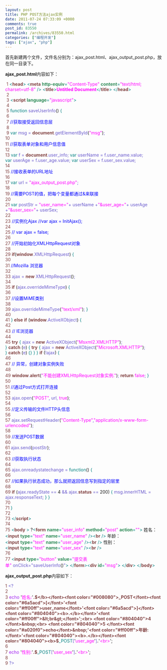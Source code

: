 ```yaml
---
layout: post
title: PHP POST方法ajax实例
date: 2011-07-24 07:33:09 +0000
comments: true
post_id: 83550
permalink: /archives/83550.html
categories: ["编程开发"]
tags: ["ajax", "php"]
---
```


首先新建两个文件，文件名分别为：ajax_post.html、ajax_output_post.php，放在同一目录下。

<strong>ajax_post.html</strong>内容如下：

<font color="#804040">&nbsp;1 </font><font color="#008080">&lt;</font><font color="#804040"><b>head</b></font><font color="#008080">&gt;</font><font color="#a020f0">&nbsp;</font><font color="#008080">&lt;</font><font color="#804040"><b>meta</b></font><font color="#008080">&nbsp;</font><font color="#2e8b57"><b>http-equiv</b></font><font color="#008080">=</font><font color="#ff00ff">&quot;Content-Type&quot;</font><font color="#008080">&nbsp;</font><font color="#2e8b57"><b>content</b></font><font color="#008080">=</font><font color="#ff00ff">&quot;text/html; charset=utf-8&quot;</font><font color="#008080">&nbsp;/&gt;</font><font color="#a020f0">&nbsp;</font><font color="#008080">&lt;</font><font color="#804040"><b>title</b></font><font color="#008080">&gt;</font><font color="#ff00ff"><b>Untitled Document</b></font><font color="#008080">&lt;/</font><font color="#804040"><b>title</b></font><font color="#008080">&gt;</font><font color="#a020f0">&nbsp;</font><font color="#008080">&lt;/</font><font color="#804040"><b>head</b></font><font color="#008080">&gt;</font><br>
<font color="#804040">&nbsp;2 </font><br>
<font color="#804040">&nbsp;3 </font><font color="#008080">&lt;</font><font color="#804040"><b>script</b></font><font color="#008080">&nbsp;</font><font color="#2e8b57"><b>language</b></font><font color="#008080">=</font><font color="#ff00ff">&quot;javascript&quot;</font><font color="#008080">&gt;</font><br>
<font color="#804040">&nbsp;4 </font><br>
<font color="#804040">&nbsp;5 </font><font color="#008080">function</font><font color="#6a5acd">&nbsp;saveUserInfo</font>()<font color="#6a5acd">&nbsp;</font><font color="#008080">{</font><br>
<font color="#804040">&nbsp;6 </font><br>
<font color="#804040">&nbsp;7 </font><font color="#0000ff">//获取接受返回信息层</font><br>
<font color="#804040">&nbsp;8 </font><br>
<font color="#804040">&nbsp;9 </font><font color="#008080">var</font><font color="#6a5acd">&nbsp;msg = </font><font color="#804040"><b>document</b></font><font color="#6a5acd">.getElementById</font>(<font color="#ff00ff">&quot;msg&quot;</font>)<font color="#6a5acd">;</font><br>
<font color="#804040">10 </font><br>
<font color="#804040">11 </font><font color="#0000ff">//获取表单对象和用户信息值</font><br>
<font color="#804040">12 </font><br>
<font color="#804040">13 </font><font color="#008080">var</font><font color="#6a5acd">&nbsp;f = </font><font color="#804040"><b>document</b></font><font color="#6a5acd">.user_info; </font><font color="#008080">var</font><font color="#6a5acd">&nbsp;userName = f.user_name.value; </font><font color="#008080">var</font><font color="#6a5acd">&nbsp;userAge = f.user_age.value; </font><font color="#008080">var</font><font color="#6a5acd">&nbsp;userSex = f.user_sex.value;</font><br>
<font color="#804040">14 </font><br>
<font color="#804040">15 </font><font color="#0000ff">//接收表单的URL地址</font><br>
<font color="#804040">16 </font><br>
<font color="#804040">17 </font><font color="#008080">var</font><font color="#6a5acd">&nbsp;url = </font><font color="#ff00ff">&quot;ajax_output_post.php&quot;</font><font color="#6a5acd">;</font><br>
<font color="#804040">18 </font><br>
<font color="#804040">19 </font><font color="#0000ff">//需要POST的值，把每个变量都通过&amp;来联接</font><br>
<font color="#804040">20 </font><br>
<font color="#804040">21 </font><font color="#008080">var</font><font color="#6a5acd">&nbsp;postStr = </font><font color="#ff00ff">&quot;user_name=&quot;</font><font color="#6a5acd">+ userName +</font><font color="#ff00ff">&quot;&amp;user_age=&quot;</font><font color="#6a5acd">+ userAge +</font><font color="#ff00ff">&quot;&amp;user_sex=&quot;</font><font color="#6a5acd">+ userSex;</font><br>
<font color="#804040">22 </font><br>
<font color="#804040">23 </font><font color="#0000ff">//实例化Ajax //var ajax = InitAjax();</font><br>
<font color="#804040">24 </font><br>
<font color="#804040">25 </font><font color="#0000ff">// var ajax = false;</font><br>
<font color="#804040">26 </font><br>
<font color="#804040">27 </font><font color="#0000ff">//开始初始化XMLHttpRequest对象</font><br>
<font color="#804040">28 </font><br>
<font color="#804040">29 </font><font color="#804040"><b>if</b></font>(<font color="#804040"><b>window</b></font><font color="#6a5acd">.XMLHttpRequest</font>)<font color="#6a5acd">&nbsp;</font><font color="#008080">{</font><br>
<font color="#804040">30 </font><br>
<font color="#804040">31 </font><font color="#0000ff">//Mozilla 浏览器</font><br>
<font color="#804040">32 </font><br>
<font color="#804040">33 </font><font color="#6a5acd">ajax = </font><font color="#804040"><b>new</b></font><font color="#6a5acd">&nbsp;XMLHttpRequest</font>()<font color="#6a5acd">;</font><br>
<font color="#804040">34 </font><br>
<font color="#804040">35 </font><font color="#804040"><b>if</b></font><font color="#6a5acd">&nbsp;</font>(<font color="#6a5acd">ajax.overrideMimeType</font>)<font color="#6a5acd">&nbsp;</font><font color="#008080">{</font><br>
<font color="#804040">36 </font><br>
<font color="#804040">37 </font><font color="#0000ff">//设置MiME类别</font><br>
<font color="#804040">38 </font><br>
<font color="#804040">39 </font><font color="#6a5acd">ajax.overrideMimeType</font>(<font color="#ff00ff">&quot;text/xml&quot;</font>)<font color="#6a5acd">; </font><font color="#008080">}</font><br>
<font color="#804040">40 </font><br>
<font color="#804040">41 </font><font color="#008080">}</font><font color="#6a5acd">&nbsp;</font><font color="#804040"><b>else</b></font><font color="#6a5acd">&nbsp;</font><font color="#804040"><b>if</b></font><font color="#6a5acd">&nbsp;</font>(<font color="#804040"><b>window</b></font><font color="#6a5acd">.ActiveXObject</font>)<font color="#6a5acd">&nbsp;</font><font color="#008080">{</font><br>
<font color="#804040">42 </font><br>
<font color="#804040">43 </font><font color="#0000ff">// IE浏览器</font><br>
<font color="#804040">44 </font><br>
<font color="#804040">45 </font><font color="#804040"><b>try</b></font><font color="#6a5acd">&nbsp;</font><font color="#008080">{</font><font color="#6a5acd">&nbsp;ajax = </font><font color="#804040"><b>new</b></font><font color="#6a5acd">&nbsp;ActiveXObject</font>(<font color="#ff00ff">&quot;Msxml2.XMLHTTP&quot;</font>)<font color="#6a5acd">; </font><font color="#008080">}</font><font color="#6a5acd">&nbsp;</font><font color="#804040"><b>catch</b></font><font color="#6a5acd">&nbsp;</font>(<font color="#6a5acd">e</font>)<font color="#6a5acd">&nbsp;</font><font color="#008080">{</font><font color="#6a5acd">&nbsp;</font><font color="#804040"><b>try</b></font><font color="#6a5acd">&nbsp;</font><font color="#008080">{</font><font color="#6a5acd">&nbsp;ajax = </font><font color="#804040"><b>new</b></font><font color="#6a5acd">&nbsp;ActiveXObject</font>(<font color="#ff00ff">&quot;Microsoft.XMLHTTP&quot;</font>)<font color="#6a5acd">; </font><font color="#008080">}</font><font color="#6a5acd">&nbsp;</font><font color="#804040"><b>catch</b></font><font color="#6a5acd">&nbsp;</font>(<font color="#6a5acd">e</font>)<font color="#6a5acd">&nbsp;</font><font color="#008080">{}</font><font color="#6a5acd">&nbsp;</font><font color="#008080">}</font><font color="#6a5acd">&nbsp;</font><font color="#008080">}</font><font color="#6a5acd">&nbsp;</font><font color="#804040"><b>if</b></font><font color="#6a5acd">&nbsp;</font>(<font color="#6a5acd">!ajax</font>)<font color="#6a5acd">&nbsp;</font><font color="#008080">{</font><br>
<font color="#804040">46 </font><br>
<font color="#804040">47 </font><font color="#0000ff">// 异常，创建对象实例失败</font><br>
<font color="#804040">48 </font><br>
<font color="#804040">49 </font><font color="#804040"><b>window</b></font><font color="#6a5acd">.</font><font color="#804040"><b>alert</b></font>(<font color="#ff00ff">&quot;不能创建XMLHttpRequest对象实例.&quot;</font>)<font color="#6a5acd">; </font><font color="#804040"><b>return</b></font><font color="#6a5acd">&nbsp;</font><font color="#ff00ff">false</font><font color="#6a5acd">; </font><font color="#008080">}</font><br>
<font color="#804040">50 </font><br>
<font color="#804040">51 </font><font color="#0000ff">//通过Post方式打开连接</font><br>
<font color="#804040">52 </font><br>
<font color="#804040">53 </font><font color="#6a5acd">ajax.open</font>(<font color="#ff00ff">&quot;POST&quot;</font><font color="#6a5acd">, url, </font><font color="#ff00ff">true</font>)<font color="#6a5acd">;</font><br>
<font color="#804040">54 </font><br>
<font color="#804040">55 </font><font color="#0000ff">//定义传输的文件HTTP头信息</font><br>
<font color="#804040">56 </font><br>
<font color="#804040">57 </font><font color="#6a5acd">ajax.setRequestHeader</font>(<font color="#ff00ff">&quot;Content-Type&quot;</font><font color="#6a5acd">,</font><font color="#ff00ff">&quot;application/x-www-form-urlencoded&quot;</font>)<font color="#6a5acd">;</font><br>
<font color="#804040">58 </font><br>
<font color="#804040">59 </font><font color="#0000ff">//发送POST数据</font><br>
<font color="#804040">60 </font><br>
<font color="#804040">61 </font><font color="#6a5acd">ajax.send</font>(<font color="#6a5acd">postStr</font>)<font color="#6a5acd">;</font><br>
<font color="#804040">62 </font><br>
<font color="#804040">63 </font><font color="#0000ff">//获取执行状态</font><br>
<font color="#804040">64 </font><br>
<font color="#804040">65 </font><font color="#6a5acd">ajax.onreadystatechange = </font><font color="#008080">function</font>()<font color="#6a5acd">&nbsp;</font><font color="#008080">{</font><br>
<font color="#804040">66 </font><br>
<font color="#804040">67 </font><font color="#0000ff">//如果执行状态成功，那么就把返回信息写到指定的层里</font><br>
<font color="#804040">68 </font><br>
<font color="#804040">69 </font><font color="#804040"><b>if</b></font><font color="#6a5acd">&nbsp;</font>(<font color="#6a5acd">ajax.readyState == </font>4<font color="#6a5acd">&nbsp;&amp;&amp; ajax.</font><font color="#804040"><b>status</b></font><font color="#6a5acd">&nbsp;== </font>200)<font color="#6a5acd">&nbsp;</font><font color="#008080">{</font><font color="#6a5acd">&nbsp;msg.innerHTML = ajax.responseText; </font><font color="#008080">}</font><font color="#6a5acd">&nbsp;</font><font color="#008080">}</font><br>
<font color="#804040">70 </font><br>
<font color="#804040">71 </font><font color="#008080">}</font><br>
<font color="#804040">72 </font><br>
<font color="#804040">73 </font><font color="#008080">&lt;/</font><font color="#804040"><b>script</b></font><font color="#008080">&gt;</font><br>
<font color="#804040">74 </font><br>
<font color="#804040">75 </font><font color="#008080">&lt;</font><font color="#804040"><b>body</b></font><font color="#008080">&nbsp;&gt;</font>&nbsp;?<font color="#008080">&lt;</font><font color="#804040"><b>form</b></font><font color="#008080">&nbsp;</font><font color="#2e8b57"><b>name</b></font><font color="#008080">=</font><font color="#ff00ff">&quot;user_info&quot;</font><font color="#008080">&nbsp;</font><font color="#2e8b57"><b>method</b></font><font color="#008080">=</font><font color="#ff00ff">&quot;post&quot;</font><font color="#008080">&nbsp;</font><font color="#2e8b57"><b>action</b></font><font color="#008080">=</font><font color="#ff00ff">&quot;&quot;</font><font color="#008080">&gt;</font>&nbsp;姓名：<font color="#008080">&lt;</font><font color="#804040"><b>input</b></font><font color="#008080">&nbsp;</font><font color="#2e8b57"><b>type</b></font><font color="#008080">=</font><font color="#ff00ff">&quot;text&quot;</font><font color="#008080">&nbsp;</font><font color="#2e8b57"><b>name</b></font><font color="#008080">=</font><font color="#ff00ff">&quot;user_name&quot;</font><font color="#008080">&nbsp;/&gt;&lt;</font><font color="#804040"><b>br</b></font><font color="#008080">&nbsp;/&gt;</font>&nbsp;年龄：<font color="#008080">&lt;</font><font color="#804040"><b>input</b></font><font color="#008080">&nbsp;</font><font color="#2e8b57"><b>type</b></font><font color="#008080">=</font><font color="#ff00ff">&quot;text&quot;</font><font color="#008080">&nbsp;</font><font color="#2e8b57"><b>name</b></font><font color="#008080">=</font><font color="#ff00ff">&quot;user_age&quot;</font><font color="#008080">&nbsp;/&gt;&lt;</font><font color="#804040"><b>br</b></font><font color="#008080">&nbsp;/&gt;</font>&nbsp;性别：<font color="#008080">&lt;</font><font color="#804040"><b>input</b></font><font color="#008080">&nbsp;</font><font color="#2e8b57"><b>type</b></font><font color="#008080">=</font><font color="#ff00ff">&quot;text&quot;</font><font color="#008080">&nbsp;</font><font color="#2e8b57"><b>name</b></font><font color="#008080">=</font><font color="#ff00ff">&quot;user_sex&quot;</font><font color="#008080">&nbsp;/&gt;&lt;</font><font color="#804040"><b>br</b></font><font color="#008080">&nbsp;/&gt;</font><br>
<font color="#804040">76 </font><br>
<font color="#804040">77 </font><font color="#008080">&lt;</font><font color="#804040"><b>input</b></font><font color="#008080">&nbsp;</font><font color="#2e8b57"><b>type</b></font><font color="#008080">=</font><font color="#ff00ff">&quot;button&quot;</font><font color="#008080">&nbsp;</font><font color="#2e8b57"><b>value</b></font><font color="#008080">=</font><font color="#ff00ff">&quot;提交表单&quot;</font><font color="#008080">&nbsp;</font><font color="#6a5acd">onClick=&quot;</font><font color="#6a5acd">saveUserInfo</font>()<font color="#6a5acd">&quot;</font><font color="#008080">&gt;</font>&nbsp;<font color="#008080">&lt;/</font><font color="#804040"><b>form</b></font><font color="#008080">&gt;</font><font color="#008080">&lt;</font><font color="#804040"><b>div</b></font><font color="#008080">&nbsp;</font><font color="#2e8b57"><b>id</b></font><font color="#008080">=</font><font color="#ff00ff">&quot;msg&quot;</font><font color="#008080">&gt;</font>&nbsp;<font color="#008080">&lt;/</font><font color="#804040"><b>div</b></font><font color="#008080">&gt;</font>&nbsp;<font color="#008080">&lt;/</font><font color="#804040"><b>body</b></font><font color="#008080">&gt;</font><br>


<strong>ajax_output_post.php</strong>内容如下：

<font color="#804040">1 </font><font color="#6a5acd">&lt;?</font><br>
<font color="#804040">2 </font>&nbsp;<br>
<font color="#804040">3 </font><font color="#a020f0">echo</font>&nbsp;'<font color="#ff00ff">姓名:</font>'<font color="#804040"><b>.</b></font><font color="#804040"><b>$</b></font><font color="#008080">_POST</font><font color="#6a5acd">[</font>'<font color="#ff00ff">user_name</font>'<font color="#6a5acd">]</font><font color="#804040"><b>.</b></font>'<font color="#ff00ff">&lt;br&gt;</font>';<br>
<font color="#804040">4 </font>&nbsp;<br>
<font color="#804040">5 </font><font color="#a020f0">echo</font>&nbsp;'<font color="#ff00ff">年龄:</font>'<font color="#804040"><b>.</b></font><font color="#804040"><b>$</b></font><font color="#008080">_POST</font><font color="#6a5acd">[</font>'<font color="#ff00ff">user_age</font>'<font color="#6a5acd">]</font><font color="#804040"><b>.</b></font>'<font color="#ff00ff">&lt;br&gt;</font>';<br>
<font color="#804040">6 </font>&nbsp;<br>
<font color="#804040">7 </font><font color="#a020f0">echo</font>&nbsp;'<font color="#ff00ff">性别:</font>'<font color="#804040"><b>.</b></font><font color="#804040"><b>$</b></font><font color="#008080">_POST</font><font color="#6a5acd">[</font>'<font color="#ff00ff">user_sex</font>'<font color="#6a5acd">]</font><font color="#804040"><b>.</b></font>'<font color="#ff00ff">&lt;br&gt;</font>';<br>
<font color="#804040">8 </font>&nbsp;<br>
<font color="#804040">9 </font><font color="#6a5acd">?&gt;</font><br>

